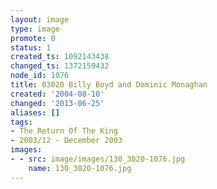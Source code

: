 ```yaml
---
layout: image
type: image
promote: 0
status: 1
created_ts: 1092143438
changed_ts: 1372159432
node_id: 1076
title: 03020 Billy Boyd and Dominic Monaghan
created: '2004-08-10'
changed: '2013-06-25'
aliases: []
tags:
- The Return Of The King
- 2003/12 - December 2003
images:
- - src: image/images/130_3020-1076.jpg
    name: 130_3020-1076.jpg
---
```


